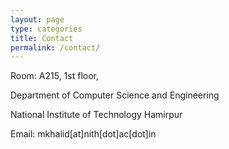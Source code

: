 ```yaml
---
layout: page
type: categories
title: Contact
permalink: /contact/
---
```

<p>Room: A215, 1st floor,</p>  
<p>Department of Computer Science and Engineering</p> 
<p>National Institute of Technology Hamirpur</p>
<p>Email: mkhalid[at]nith[dot]ac[dot]in</p>


